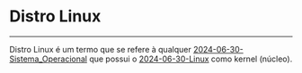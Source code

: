 # Distro Linux
---
Distro Linux é um termo que se refere à qualquer [2024-06-30-Sistema_Operacional](api/2024/06/30/2024-06-30-Sistema_Operacional.md) que possui o [2024-06-30-Linux](api/2024/06/30/2024-06-30-Linux.md) como kernel (núcleo).
